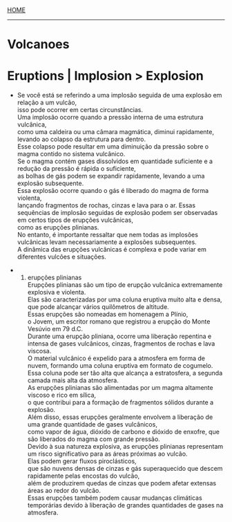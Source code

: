 [HOME](/README.md)  

---------------------

# Volcanoes

# Eruptions | Implosion > Explosion
- Se você está se referindo a uma implosão seguida de uma explosão em relação a um vulcão,  
   isso pode ocorrer em certas circunstâncias.  
    Uma implosão ocorre quando a pressão interna de uma estrutura vulcânica,  
     como uma caldeira ou uma câmara magmática, diminui rapidamente, levando ao colapso da estrutura para dentro.  
      Esse colapso pode resultar em uma diminuição da pressão sobre o magma contido no sistema vulcânico.  
       Se o magma contém gases dissolvidos em quantidade suficiente e a redução da pressão é rápida o suficiente,  
        as bolhas de gás podem se expandir rapidamente, levando a uma explosão subsequente.  
         Essa explosão ocorre quando o gás é liberado do magma de forma violenta,  
          lançando fragmentos de rochas, cinzas e lava para o ar.
           Essas sequências de implosão seguidas de explosão podem ser observadas em certos tipos de erupções vulcânicas,   
            como as erupções plinianas.   
             No entanto, é importante ressaltar que nem todas as implosões vulcânicas levam necessariamente a explosões subsequentes.  
             A dinâmica das erupções vulcânicas é complexa e pode variar em diferentes vulcões e situações.  
   
 - 1. erupções plinianas  
       Erupções plinianas são um tipo de erupção vulcânica extremamente explosiva e violenta.  
        Elas são caracterizadas por uma coluna eruptiva muito alta e densa, que pode alcançar vários quilômetros de altitude.   
         Essas erupções são nomeadas em homenagem a Plínio,   
          o Jovem, um escritor romano que registrou a erupção do Monte Vesúvio em 79 d.C.  
           Durante uma erupção pliniana, ocorre uma liberação repentina e intensa de gases vulcânicos, cinzas, fragmentos de rochas e lava viscosa.  
            O material vulcânico é expelido para a atmosfera em forma de nuvem, formando uma coluna eruptiva em formato de cogumelo.   
             Essa coluna pode ser tão alta que alcança a estratosfera, a segunda camada mais alta da atmosfera.  
              As erupções plinianas são alimentadas por um magma altamente viscoso e rico em sílica,   
               o que contribui para a formação de fragmentos sólidos durante a explosão.   
                Além disso, essas erupções geralmente envolvem a liberação de uma grande quantidade de gases vulcânicos,   
                 como vapor de água, dióxido de carbono e dióxido de enxofre, que são liberados do magma com grande pressão.  
                  Devido à sua natureza explosiva, as erupções plinianas representam um risco significativo para as áreas próximas ao vulcão.  
                   Elas podem gerar fluxos piroclásticos,   
                    que são nuvens densas de cinzas e gás superaquecido que descem rapidamente pelas encostas do vulcão,   
                     além de produzirem quedas de cinzas que podem afetar extensas áreas ao redor do vulcão.   
                      Essas erupções também podem causar mudanças climáticas temporárias devido à liberação de grandes quantidades de gases na atmosfera.

